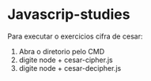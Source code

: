 # Javascrip-studies

Para executar o exercicios cifra de cesar:
  1. Abra o diretorio pelo CMD
  2. digite node + cesar-cipher.js
  3. digite node + cesar-decipher.js
  
